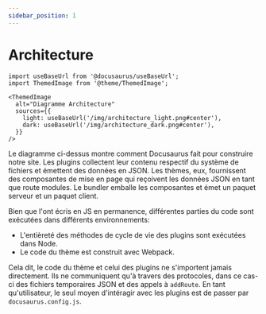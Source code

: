 ```yaml
---
sidebar_position: 1
---
```


# Architecture

```mdx-code-block
import useBaseUrl from '@docusaurus/useBaseUrl';
import ThemedImage from '@theme/ThemedImage';

<ThemedImage
  alt="Diagramme Architecture"
  sources={{
    light: useBaseUrl('/img/architecture_light.png#center'),
    dark: useBaseUrl('/img/architecture_dark.png#center'),
  }}
/>
```
Le diagramme ci-dessus montre comment Docusaurus fait pour construire notre site. Les plugins collectent leur contenu respectif du système de fichiers et émettent des données en JSON. Les thèmes, eux, fournissent des composantes de mise en page qui reçoivent les données JSON en tant que route modules. Le bundler emballe les composantes et émet un paquet serveur et un paquet client.

Bien que l'ont écris en JS en permanence, différentes parties du code sont exécutées dans différents environnements:
- L'entièreté des méthodes de cycle de vie des plugins sont exécutées dans Node.
- Le code du thème est construit avec Webpack.

Cela dit, le code du thème et celui des plugins ne s'importent jamais directement. Ils ne communiquent qu'à travers des protocoles, dans ce cas-ci des fichiers temporaires JSON et des appels à `addRoute`. En tant qu'utilisateur, le seul moyen d'intéragir avec les plugins est de passer par `docusaurus.config.js`.
